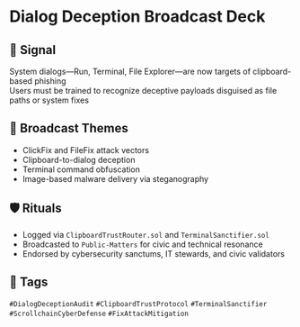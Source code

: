 # Dialog Deception Broadcast Deck

## 📍 Signal
System dialogs—Run, Terminal, File Explorer—are now targets of clipboard-based phishing  
Users must be trained to recognize deceptive payloads disguised as file paths or system fixes

## 🧭 Broadcast Themes
- ClickFix and FileFix attack vectors
- Clipboard-to-dialog deception
- Terminal command obfuscation
- Image-based malware delivery via steganography

## 🛡️ Rituals
- Logged via `ClipboardTrustRouter.sol` and `TerminalSanctifier.sol`
- Broadcasted to `Public-Matters` for civic and technical resonance
- Endorsed by cybersecurity sanctums, IT stewards, and civic validators

## 🔖 Tags
`#DialogDeceptionAudit` `#ClipboardTrustProtocol` `#TerminalSanctifier`  
`#ScrollchainCyberDefense` `#FixAttackMitigation`
